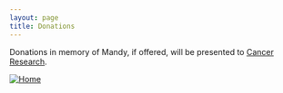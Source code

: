 ```yaml
---
layout: page
title: Donations
---
```


Donations in memory of Mandy, if offered, will be presented to [Cancer Research](http://www.cancerresearchuk.org).

<a href="http://www.cancerresearchuk.org" title="Home" rel="home">
    <img src="http://www.cancerresearchuk.org/sites/all/themes/custom/cruk/logo.png" alt="Home">
</a>